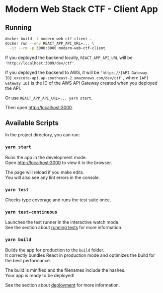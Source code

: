 # Modern Web Stack CTF - Client App

## Running

```sh
docker build -t modern-web-ctf-client .
docker run --env REACT_APP_API_URL=... \
  -it --rm -p 3000:3000 modern-web-ctf-client
```

If you deployed the backend locally, `REACT_APP_API_URL` will be
`'http://localhost:3009/dev/ctf'`.

If you deployed the backend to AWS, it will be
`'https://[API Gateway ID].execute-api.ap-southeast-2.amazonaws.com/dev/ctf'`,
where `[API Gateway ID]` is the ID of the AWS API Gateway created when you
deployed the API.

Or use `REACT_APP_API_URL=... yarn start`.

Then open [http://localhost:3000](http://localhost:3000).

## Available Scripts

In the project directory, you can run:

### `yarn start`

Runs the app in the development mode.\
Open [http://localhost:3000](http://localhost:3000) to view it in the browser.

The page will reload if you make edits.\
You will also see any lint errors in the console.

### `yarn test`

Checks type coverage and runs the test suite once.

### `yarn test-continuous`

Launches the test runner in the interactive watch mode.\
See the section about [running tests](https://facebook.github.io/create-react-app/docs/running-tests) for more information.

### `yarn build`

Builds the app for production to the `build` folder.\
It correctly bundles React in production mode and optimizes the build for the best performance.

The build is minified and the filenames include the hashes.\
Your app is ready to be deployed!

See the section about [deployment](https://facebook.github.io/create-react-app/docs/deployment) for more information.